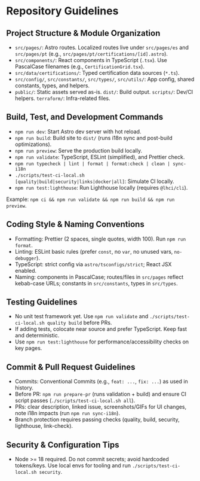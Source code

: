 # Repository Guidelines

## Project Structure & Module Organization
- `src/pages/`: Astro routes. Localized routes live under `src/pages/es` and `src/pages/pt` (e.g., `src/pages/pt/certifications/[id].astro`).
- `src/components/`: React components in TypeScript (`.tsx`). Use PascalCase filenames (e.g., `CertificationGrid.tsx`).
- `src/data/certifications/`: Typed certification data sources (`*.ts`).
- `src/config/`, `src/constants/`, `src/types/`, `src/utils/`: App config, shared constants, types, and helpers.
- `public/`: Static assets served as-is. `dist/`: Build output. `scripts/`: Dev/CI helpers. `terraform/`: Infra-related files.

## Build, Test, and Development Commands
- `npm run dev`: Start Astro dev server with hot reload.
- `npm run build`: Build site to `dist/` (runs i18n sync and post-build optimizations).
- `npm run preview`: Serve the production build locally.
- `npm run validate`: TypeScript, ESLint (simplified), and Prettier check.
- `npm run typecheck | lint | format | format:check | clean | sync-i18n`
- `./scripts/test-ci-local.sh [quality|build|security|links|docker|all]`: Simulate CI locally.
- `npm run test:lighthouse`: Run Lighthouse locally (requires `@lhci/cli`).

Example: `npm ci && npm run validate && npm run build && npm run preview`.

## Coding Style & Naming Conventions
- Formatting: Prettier (2 spaces, single quotes, width 100). Run `npm run format`.
- Linting: ESLint basic rules (prefer `const`, no `var`, no unused vars, `no-debugger`).
- TypeScript: strict config via `astro/tsconfigs/strict`; React JSX enabled.
- Naming: components in PascalCase; routes/files in `src/pages` reflect kebab-case URLs; constants in `src/constants`, types in `src/types`.

## Testing Guidelines
- No unit test framework yet. Use `npm run validate` and `./scripts/test-ci-local.sh quality build` before PRs.
- If adding tests, colocate near source and prefer TypeScript. Keep fast and deterministic.
- Use `npm run test:lighthouse` for performance/accessibility checks on key pages.

## Commit & Pull Request Guidelines
- Commits: Conventional Commits (e.g., `feat: ...`, `fix: ...`) as used in history.
- Before PR: `npm run prepare-pr` (runs validation + build) and ensure CI script passes (`./scripts/test-ci-local.sh all`).
- PRs: clear description, linked issue, screenshots/GIFs for UI changes, note i18n impacts (run `npm run sync-i18n`).
- Branch protection requires passing checks (quality, build, security, lighthouse, link-check).

## Security & Configuration Tips
- Node >= 18 required. Do not commit secrets; avoid hardcoded tokens/keys. Use local envs for tooling and run `./scripts/test-ci-local.sh security`.

